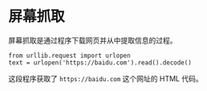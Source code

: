 # 屏幕抓取

屏幕抓取是通过程序下载网页并从中提取信息的过程。

<div class="run"></div>

```python3
from urllib.request import urlopen
text = urlopen('https://baidu.com').read().decode()
```

这段程序获取了 `https://baidu.com` 这个网址的 HTML 代码。
